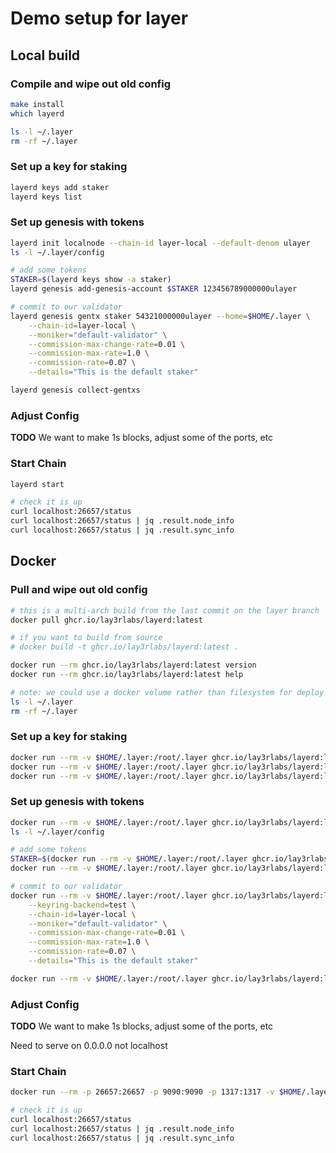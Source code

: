 # Demo setup for layer

## Local build

### Compile and wipe out old config

```bash
make install
which layerd

ls -l ~/.layer
rm -rf ~/.layer
```

### Set up a key for staking

```bash
layerd keys add staker
layerd keys list
```

### Set up genesis with tokens

```bash
layerd init localnode --chain-id layer-local --default-denom ulayer
ls -l ~/.layer/config

# add some tokens
STAKER=$(layerd keys show -a staker)
layerd genesis add-genesis-account $STAKER 123456789000000ulayer

# commit to our validator
layerd genesis gentx staker 54321000000ulayer --home=$HOME/.layer \
    --chain-id=layer-local \
    --moniker="default-validator" \
    --commission-max-change-rate=0.01 \
    --commission-max-rate=1.0 \
    --commission-rate=0.07 \
    --details="This is the default staker"

layerd genesis collect-gentxs
```

### Adjust Config

**TODO** We want to make 1s blocks, adjust some of the ports, etc

### Start Chain

```bash
layerd start

# check it is up
curl localhost:26657/status
curl localhost:26657/status | jq .result.node_info
curl localhost:26657/status | jq .result.sync_info
```

## Docker

### Pull and wipe out old config

```bash
# this is a multi-arch build from the last commit on the layer branch
docker pull ghcr.io/lay3rlabs/layerd:latest

# if you want to build from source
# docker build -t ghcr.io/lay3rlabs/layerd:latest .

docker run --rm ghcr.io/lay3rlabs/layerd:latest version
docker run --rm ghcr.io/lay3rlabs/layerd:latest help

# note: we could use a docker volume rather than filesystem for deploy
ls -l ~/.layer
rm -rf ~/.layer
```

### Set up a key for staking

```bash
docker run --rm -v $HOME/.layer:/root/.layer ghcr.io/lay3rlabs/layerd:latest keys --keyring-backend=test list
docker run --rm -v $HOME/.layer:/root/.layer ghcr.io/lay3rlabs/layerd:latest keys --keyring-backend=test add staker
docker run --rm -v $HOME/.layer:/root/.layer ghcr.io/lay3rlabs/layerd:latest keys --keyring-backend=test list
```

### Set up genesis with tokens

```bash
docker run --rm -v $HOME/.layer:/root/.layer ghcr.io/lay3rlabs/layerd:latest init localnode --chain-id layer-local --default-denom ulayer
ls -l ~/.layer/config

# add some tokens
STAKER=$(docker run --rm -v $HOME/.layer:/root/.layer ghcr.io/lay3rlabs/layerd:latest keys --keyring-backend=test show -a staker)
docker run --rm -v $HOME/.layer:/root/.layer ghcr.io/lay3rlabs/layerd:latest genesis add-genesis-account $STAKER 123456789000000ulayer

# commit to our validator
docker run --rm -v $HOME/.layer:/root/.layer ghcr.io/lay3rlabs/layerd:latest genesis gentx staker 54321000000ulayer --home=/root/.layer \
    --keyring-backend=test \
    --chain-id=layer-local \
    --moniker="default-validator" \
    --commission-max-change-rate=0.01 \
    --commission-max-rate=1.0 \
    --commission-rate=0.07 \
    --details="This is the default staker"

docker run --rm -v $HOME/.layer:/root/.layer ghcr.io/lay3rlabs/layerd:latest genesis collect-gentxs
```

### Adjust Config

**TODO** We want to make 1s blocks, adjust some of the ports, etc

Need to serve on 0.0.0.0 not localhost

### Start Chain

```bash
docker run --rm -p 26657:26657 -p 9090:9090 -p 1317:1317 -v $HOME/.layer:/root/.layer ghcr.io/lay3rlabs/layerd:latest start --rpc.laddr tcp://0.0.0.0:26657

# check it is up
curl localhost:26657/status
curl localhost:26657/status | jq .result.node_info
curl localhost:26657/status | jq .result.sync_info
```
